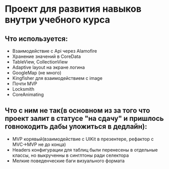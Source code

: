 # Проект для развития навыков внутри учебного курса
 ## Что используется:
- Взаимодействие с Api через Alamofire 
- Хранение значений в CoreData
- TableView, CollectionView
- Adaptive layout на экране логина 
- GoogleMap (не много) 
- Kingfisher для взаимодействием с image
- Почти MVP
- Locksmith
- CoreAnimating
## Что с ним не так(в основном из за того что проект залит в статусе "на сдачу" и пришлось говнокодить дабы уложиться в дедлайн): 
- MVP корявый(взаимодействие с UIKit в презентере, рефактор с MVC->MVP не до конца)
- Headers конфигурации для таблиц были перенесены в отдельные классы, но выкрученны в синглтоны ради селектора
- Мелкие поведенческие баги визуального формата

